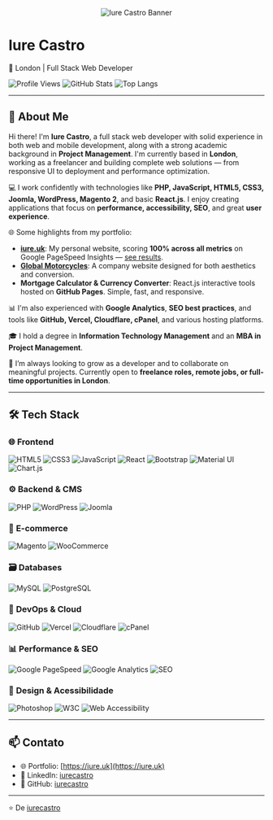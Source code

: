 <!-- SEO: full stack developer in London, PHP, WordPress, Magento, React -->

<p align="center">
  <img src="https://raw.githubusercontent.com/iurecastro/iurecastro/main/assets/banner.png" alt="Iure Castro Banner"/>
</p>

# Iure Castro
📍 London | Full Stack Web Developer

![Profile Views](https://komarev.com/ghpvc/?username=iurecastro&style=flat-square)
![GitHub Stats](https://github-readme-stats.vercel.app/api?username=iurecastro&show_icons=true&theme=tokyonight)
![Top Langs](https://github-readme-stats.vercel.app/api/top-langs/?username=iurecastro&layout=compact&theme=tokyonight&exclude_repo=teste-c)

---

## 👋 About Me
Hi there! I'm **Iure Castro**, a full stack web developer with solid experience in both web and mobile development, along with a strong academic background in **Project Management**. I'm currently based in **London**, working as a freelancer and building complete web solutions — from responsive UI to deployment and performance optimization.

💻 I work confidently with technologies like **PHP, JavaScript, HTML5, CSS3, Joomla, WordPress, Magento 2**, and basic **React.js**. I enjoy creating applications that focus on **performance, accessibility, SEO**, and great **user experience**.

🌐 Some highlights from my portfolio:

- **[iure.uk](https://iure.uk)**: My personal website, scoring **100% across all metrics** on Google PageSpeed Insights — [see results](https://pagespeed.web.dev/analysis/https-iure-uk/g2whjp1mdu?form_factor=desktop).
- **[Global Motorcycles](https://global-motorcycles-ltd.uk/)**: A company website designed for both aesthetics and conversion.
- **Mortgage Calculator & Currency Converter**: React.js interactive tools hosted on **GitHub Pages**. Simple, fast, and responsive.

📊 I'm also experienced with **Google Analytics**, **SEO best practices**, and tools like **GitHub, Vercel, Cloudflare, cPanel**, and various hosting platforms.

🎓 I hold a degree in **Information Technology Management** and an **MBA in Project Management**.

🚀 I’m always looking to grow as a developer and to collaborate on meaningful projects. Currently open to **freelance roles, remote jobs, or full-time opportunities in London**.

---

## 🛠 Tech Stack

### 🌐 **Frontend**
![HTML5](https://img.shields.io/badge/HTML5-E34F26?style=for-the-badge&logo=html5&logoColor=white)
![CSS3](https://img.shields.io/badge/CSS3-1572B6?style=for-the-badge&logo=css3&logoColor=white)
![JavaScript](https://img.shields.io/badge/JavaScript-F7DF1E?style=for-the-badge&logo=javascript&logoColor=black)
![React](https://img.shields.io/badge/React-20232A?style=for-the-badge&logo=react&logoColor=61DAFB)
![Bootstrap](https://img.shields.io/badge/Bootstrap-7952B3?style=for-the-badge&logo=bootstrap&logoColor=white)
![Material UI](https://img.shields.io/badge/Material_UI-0081CB?style=for-the-badge&logo=mui&logoColor=white)
![Chart.js](https://img.shields.io/badge/Chart.js-FF6384?style=for-the-badge&logo=chartdotjs&logoColor=white)

### ⚙️ **Backend & CMS**
![PHP](https://img.shields.io/badge/PHP-777BB4?style=for-the-badge&logo=php&logoColor=white)
![WordPress](https://img.shields.io/badge/WordPress-21759B?style=for-the-badge&logo=wordpress&logoColor=white)
![Joomla](https://img.shields.io/badge/Joomla-5091CD?style=for-the-badge&logo=joomla&logoColor=white)

### 🛒 **E-commerce**
![Magento](https://img.shields.io/badge/Magento-EE672F?style=for-the-badge&logo=magento&logoColor=white)
![WooCommerce](https://img.shields.io/badge/WooCommerce-96588A?style=for-the-badge&logo=woocommerce&logoColor=white)

### 🗃️ **Databases**
![MySQL](https://img.shields.io/badge/MySQL-4479A1?style=for-the-badge&logo=mysql&logoColor=white)
![PostgreSQL](https://img.shields.io/badge/PostgreSQL-4169E1?style=for-the-badge&logo=postgresql&logoColor=white)

### 🚀 **DevOps & Cloud**
![GitHub](https://img.shields.io/badge/GitHub-181717?style=for-the-badge&logo=github&logoColor=white)
![Vercel](https://img.shields.io/badge/Vercel-000000?style=for-the-badge&logo=vercel&logoColor=white)
![Cloudflare](https://img.shields.io/badge/Cloudflare-F38020?style=for-the-badge&logo=cloudflare&logoColor=white)
![cPanel](https://img.shields.io/badge/cPanel-FF6C2C?style=for-the-badge&logo=cpanel&logoColor=white)

### 📊 **Performance & SEO**
![Google PageSpeed](https://img.shields.io/badge/PageSpeed-4285F4?style=for-the-badge&logo=google&logoColor=white)
![Google Analytics](https://img.shields.io/badge/Google_Analytics-E37400?style=for-the-badge&logo=googleanalytics&logoColor=white)
![SEO](https://img.shields.io/badge/SEO-000000?style=for-the-badge&logo=seo&logoColor=white)

### 🎨 **Design & Acessibilidade**
![Photoshop](https://img.shields.io/badge/Adobe_Photoshop-31A8FF?style=for-the-badge&logo=adobephotoshop&logoColor=white)
![W3C](https://img.shields.io/badge/W3C-005A9C?style=for-the-badge&logo=w3c&logoColor=white)
![Web Accessibility](https://img.shields.io/badge/Accessibility-000000?style=for-the-badge&logo=accessibility&logoColor=white)

---

## 📫 Contato
- 🌐 Portfolio: [https://iure.uk](https://iure.uk)
- 💼 LinkedIn: [iurecastro](https://linkedin.com/in/iurecastro)
- 🔗 GitHub: [iurecastro](https://github.com/iurecastro)

---

⭐️ De [iurecastro](https://github.com/iurecastro)
